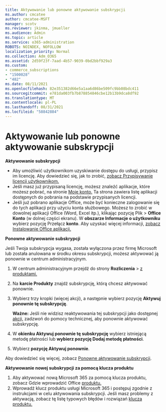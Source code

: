 ```yaml
---
title: Aktywowanie lub ponowne aktywowanie subskrypcji
ms.author: cmcatee
author: cmcatee-MSFT
manager: scotv
ms.reviewer: jkinma, jmueller
ms.audience: Admin
ms.topic: article
ms.service: o365-administration
ROBOTS: NOINDEX, NOFOLLOW
localization_priority: Normal
ms.collection: Adm_O365
ms.assetid: 2d59f23f-7aad-4b57-9039-0bd2bbf929a3
ms.custom:
- commerce_subscriptions
- "1500028"
- "482"
ms.date: 08/11/2021
ms.openlocfilehash: 82e351382d66e5a1aa6d86be509fc9bb08bdc411
ms.sourcegitcommit: e781da003fb7b878854846cbe12b13b9dca8df92
ms.translationtype: MT
ms.contentlocale: pl-PL
ms.lasthandoff: 08/31/2021
ms.locfileid: "58842884"
---
```

# <a name="activate-or-reactivate-a-subscription"></a>Aktywowanie lub ponowne aktywowanie subskrypcji

**Aktywowanie subskrypcji**

- Aby umożliwić użytkownikom uzyskiwanie dostępu do usługi, przypisz im licencję. Aby dowiedzieć się, jak to zrobić, [zobacz Przypisywanie licencji użytkownikom.](https://docs.microsoft.com/microsoft-365/admin/manage/assign-licenses-to-users)
- Jeśli masz już przypisaną licencję, możesz znaleźć aplikacje, które możesz pobrać, na stronie [Moje konto.](https://portal.office.com/account/#installs) Ta strona zawiera listę aplikacji dostępnych do pobrania na podstawie przypisanych licencji.
- Jeśli już pobrano aplikacje Office, może być konieczne zalogowanie się do tych aplikacji przy użyciu konta służbowego. Możesz to zrobić w dowolnej aplikacji Office (Word, Excel itp.), klikając pozycję Plik  >  **Office Konto** (w dolnej części ekranu). W **obszarze Informacje o użytkowniku** wybierz pozycję Przełącz **konto**. Aby uzyskać więcej informacji, [zobacz Instalowanie Office aplikacji.](https://docs.microsoft.com/microsoft-365/admin/setup/install-applications)

**Ponowne aktywowanie subskrypcji**

Jeśli Twoja subskrypcja wygasa, została wyłączona przez firmę Microsoft lub została anulowana w środku okresu subskrypcji, możesz aktywować ją ponownie w centrum administracyjnym.
  
1. W centrum administracyjnym przejdź do strony **Rozliczenia**  >  [z produktami.](https://go.microsoft.com/fwlink/p/?linkid=842054)
2. Na **karcie Produkty** znajdź subskrypcję, którą chcesz aktywować ponownie.
3. Wybierz trzy kropki (więcej akcji), a następnie wybierz pozycję **Aktywuj ponownie tę subskrypcję**.

    **Ważne:** Jeśli nie widzisz  reaktywowania tej subskrypcji jako dostępnej [akcji,](https://go.microsoft.com/fwlink/p/?linkid=518322) zadzwoń do pomocy technicznej, aby ponownie aktywować subskrypcję.

4. W **okienku Aktywuj ponownie tę subskrypcję** wybierz istniejącą metodę płatności lub **wybierz pozycję Dodaj metodę płatności**.
5. Wybierz **pozycję Aktywuj ponownie**.

Aby dowiedzieć się więcej, zobacz [Ponowne aktywowanie subskrypcji](https://docs.microsoft.com/microsoft-365/commerce/subscriptions/reactivate-your-subscription).

**Aktywowanie nowej subskrypcji za pomocą klucza produktu**

1. Aby aktywować nową Microsoft 365 za pomocą klucza produktu, zobacz Gdzie wprowadzić Office [produktu.](https://support.office.com/article/where-to-enter-your-office-product-key-0a82e5ae-739e-4b92-a6f4-2ec780c185db)
2. Wprowadź klucz produktu usługi Microsoft 365 i postępuj zgodnie z instrukcjami w celu aktywowania subskrypcji. Jeśli masz problemy z aktywacją, zobacz tę listę typowych błędów i rozwiązań [klucza produktu.](https://docs.microsoft.com/microsoft-365/commerce/product-key-errors-and-solutions)